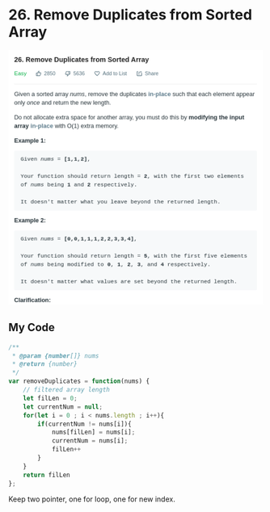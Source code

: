 # 26. Remove Duplicates from Sorted Array

![](.gitbook/assets/image%20%2830%29.png)

## My Code

```javascript
/**
 * @param {number[]} nums
 * @return {number}
 */
var removeDuplicates = function(nums) {
    // filtered array length
    let filLen = 0;
    let currentNum = null;
    for(let i = 0 ; i < nums.length ; i++){
        if(currentNum != nums[i]){
            nums[filLen] = nums[i];
            currentNum = nums[i];
            filLen++
        }
    }
    return filLen
};
```

Keep two pointer, one for loop, one for new index.

